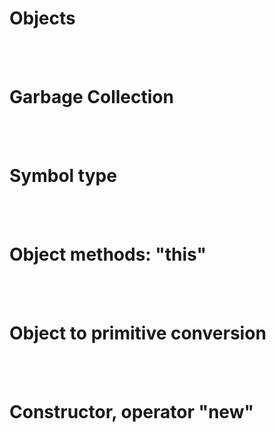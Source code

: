 # Objects

<br>
<bR>

# Garbage Collection

<br>
<Br>

# Symbol type

<br>
<br>

# Object methods: "this"

<br>
<Br>

# Object to primitive conversion

<br>
<br>

# Constructor, operator "new"
